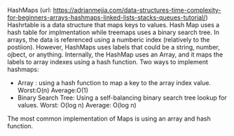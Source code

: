 HashMaps (url: https://adrianmejia.com/data-structures-time-complexity-for-beginners-arrays-hashmaps-linked-lists-stacks-queues-tutorial/)
Hashrtable is a data structure that maps keys to values. 
Hash Map uses a hash table for implmentation while treemaps uses a binary search tree. 
In arrays, the data is referenced using a numberic index (relatively to the postiion). 
However, HashMaps uses labels that could be a string, number, ojbect, or anything. 
Internally, the HashMap uses an Array, and it maps the labels to array indexes using a hash function. 
Two ways to implement hashmaps: 
- Array : using a hash function to map a key to the array index value. 
Worst:O(n) Average:O(1)
- Binary Search Tree: Using a self-balancing binary search tree lookup for values. 
Worst: O(log n) Average: O(log n)

The most common implementation of Maps is using an array and hash function. 

